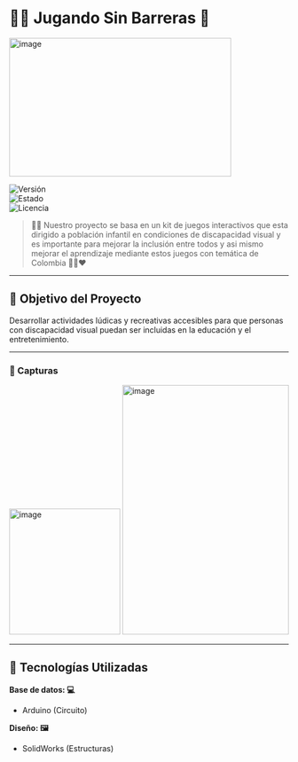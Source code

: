 # 👩‍🦯 Jugando Sin Barreras 👀

<img width="400" height="250" alt="image" src="https://github.com/user-attachments/assets/9f7a89a7-3909-4e4c-b2ee-02127a85cef3" />



![Versión](https://img.shields.io/badge/versión-1.0.5-blue)  
![Estado](https://img.shields.io/badge/estado-en%20prototipo-yellow)  
![Licencia](https://img.shields.io/badge/licencia-MIT-green)

> 👨‍🦯 Nuestro proyecto se basa en un kit de juegos interactivos que esta dirigido a población infantil en condiciones de discapacidad visual y es importante para mejorar la inclusión entre todos y asi mismo mejorar el aprendizaje mediante estos juegos con temática de Colombia 💛💙❤️

---

## 🎯 Objetivo del Proyecto

Desarrollar actividades lúdicas y recreativas accesibles para que personas con discapacidad visual puedan ser incluidas en la educación y el entretenimiento.

---

### 📸 Capturas

<img width="200" height="227" alt="image" src="https://github.com/user-attachments/assets/05368ca8-683f-40ab-9ec7-ef92db9718d7" />
<img width="300" height="450" alt="image" src="https://github.com/user-attachments/assets/4bc54a86-fbb3-4182-bd68-f0f6f601f701" />

---

## 🧰 Tecnologías Utilizadas

**Base de datos: 💻**
- Arduino (Circuito)

**Diseño: 🖼️**
- SolidWorks (Estructuras)

